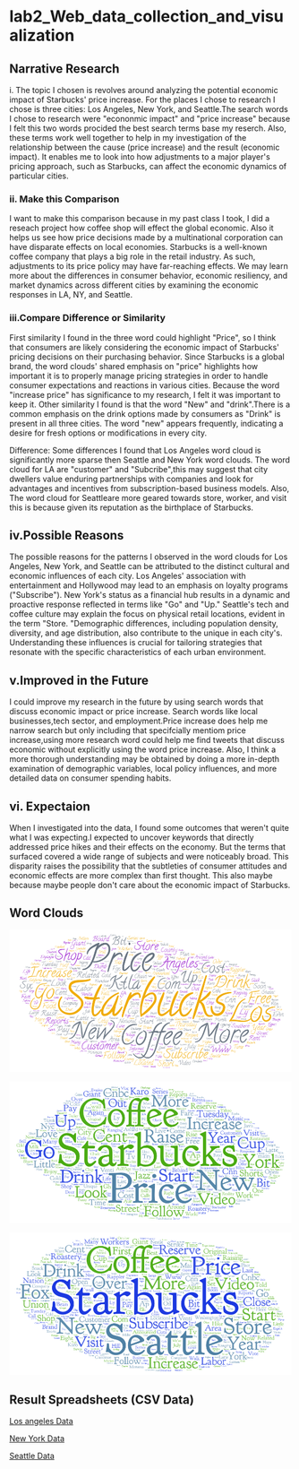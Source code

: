 # lab2_Web_data_collection_and_visualization

## Narrative Research

i. The topic I  chosen is revolves around analyzing the potential economic impact of Starbucks' price increase. For the places I chose to research 
I chose is three cities: Los Angeles, New York, and Seattle.The search words I chose to research were "econonmic impact" and "price increase" because I felt this two words procided the best search terms base my reserch.  Also, these terms work well together to help in my investigation of the relationship between the cause (price increase) and the result (economic impact).  It enables me to look into how adjustments to a major player's pricing approach, such as Starbucks, can affect the economic dynamics of particular cities.

### ii. Make this Comparison

I want to make this comparison because in my past class I took, I did a reseach project how coffee shop will effect the global economic.  Also it helps us see how price decisions made by a multinational corporation can have disparate effects on local economies.  Starbucks is a well-known coffee company that plays a big role in the retail industry.  As such, adjustments to its price policy may have far-reaching effects.  We may learn more about the differences in consumer behavior, economic resiliency, and market dynamics across different cities by examining the economic responses in LA, NY, and Seattle.

### iii.Compare Difference or Similarity

First similarity I found in the three word could highlight "Price", so I think that consumers are likely considering the economic impact of Starbucks' pricing decisions on their purchasing behavior.   Since Starbucks is a global brand, the word clouds' shared emphasis on "price" highlights how important it is to properly manage pricing strategies in order to handle consumer expectations and reactions in various cities.  Because the word "increase price" has significance to my research, I felt it was important to keep it. Other similarity I found is that the word "New" and "drink".There is a common emphasis on the drink options made by consumers as "Drink" is present in all three cities.   The word "new" appears frequently, indicating a desire for fresh options or modifications in every city.

Difference: Some differences I found that Los Angeles word cloud is significantly more sparse then Seattle and New York word clouds.      The word cloud for LA are "customer" and "Subcribe",this may suggest that city dwellers value enduring partnerships with companies and look for advantages and incentives from subscription-based business models. Also, The word cloud for Seattleare more geared towards store, worker, and visit this is because given its reputation as the birthplace of Starbucks.

## iv.Possible Reasons
The possible reasons for the patterns I observed in the word clouds for Los Angeles, New York, and Seattle can be attributed to the distinct cultural and economic influences of each city.  Los Angeles' association with entertainment and Hollywood may lead to an emphasis on loyalty programs ("Subscribe").   New York's status as a financial hub results in a dynamic and proactive response reflected in terms like "Go" and "Up."   Seattle's tech and coffee culture may explain the focus on physical retail locations, evident in the term "Store. "Demographic differences, including population density, diversity, and age distribution, also contribute to the unique in each city's. Understanding these influences is crucial for tailoring strategies that resonate with the specific characteristics of each urban environment.

## v.Improved in the Future

I could improve my research in the future by using search words that discuss economic impact or price increase. Search words like local businesses,tech sector, and employment.Price increase does help me narrow search but only including that specifcially mentiom price increase,using more research word could help me find tweets that discuss economic without explicitly using the word price increase. Also, I think a more thorough understanding may be obtained by doing a more in-depth examination of demographic variables, local policy influences, and more detailed data on consumer spending habits.

## vi. Expectaion

When I investigated into the data, I found some outcomes that weren't quite what I was expecting.I expected to uncover keywords that directly addressed price hikes and their effects on the economy.  But the terms that surfaced covered a wide range of subjects and were noticeably broad. This disparity raises the possibility that the subtleties of consumer attitudes and economic effects are more complex than first thought.  This also maybe because maybe people don't care about the economic impact of Starbucks.

## Word Clouds

![LAwordcloud](img/LAwordcloud.png)

![NYwordcloud](img/NYwordcloud.png)

![SEAwordcloud](img/Seattlewordcloud.png)

## Result Spreadsheets (CSV Data)

[Los angeles Data](assets/search-result-LA.csv)

[New York Data](assets/search-result-NY.csv)

[Seattle Data](assets/search-result-SEA.csv)





